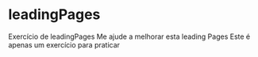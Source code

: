 # leadingPages
Exercício de leadingPages
Me ajude a melhorar esta leading Pages
Este é apenas um exercício para praticar
